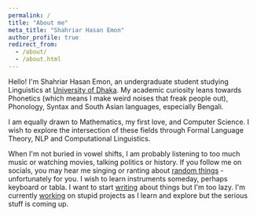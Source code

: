 ```yaml
---
permalink: /
title: "About me"
meta_title: "Shahriar Hasan Emon"
author_profile: true
redirect_from: 
  - /about/
  - /about.html
---
```



Hello! I'm Shahriar Hasan Emon, an undergraduate student studying Linguistics at [University of Dhaka](https://www.du.ac.bd/). My academic curiosity leans towards Phonetics (which means I make weird noises that freak people out), Phonology, Syntax and South Asian languages, especially Bengali. 



I am equally drawn to Mathematics, my first love, and Computer Science. I wish to explore the intersection of these fields through Formal Language Theory, NLP and Computational Linguistics.  


When I'm not buried in vowel shifts, I am probably listening to too much music or watching movies, talking politics or history. If you follow me on socials, you may hear me singing or ranting about [random things](/interests/) - unfortunately for you. I wish to learn instruments someday, perhaps keyboard or tabla. I want to start [writing](/blogposts/) about things but I'm too lazy. I'm currently [working](/portfolio/) on stupid projects as I learn and explore but the serious stuff is coming up.

